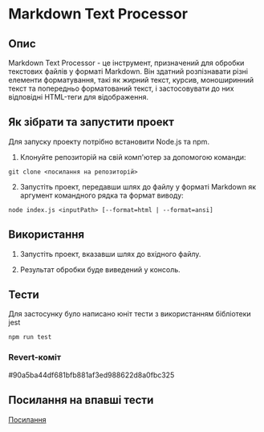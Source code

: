 # Markdown Text Processor

## Опис

Markdown Text Processor - це інструмент, призначений для обробки текстових файлів у форматі Markdown. Він здатний розпізнавати різні елементи форматування, такі як жирний текст, курсив, моноширинний текст та попередньо форматований текст, і застосовувати до них відповідні HTML-теги для відображення.

## Як зібрати та запустити проект

Для запуску проекту потрібно встановити Node.js та npm.

1. Клонуйте репозиторій на свій комп'ютер за допомогою команди:

```
git clone <посилання на репозиторій>
```

2. Запустіть проект, передавши шлях до файлу у форматі Markdown як аргумент командного рядка та формат виводу:

```
node index.js <inputPath> [--format=html | --format=ansi]
```

## Використання

1. Запустіть проект, вказавши шлях до вхідного файлу.

2. Результат обробки буде виведений у консоль.

## Тести
Для застосунку було написано юніт тести з використанням бібліотеки jest
```
npm run test
```

### Revert-коміт 
#90a5ba44df681bfb881af3ed988622d8a0fbc325

## Посилання на впавші тести
[Посилання](https://github.com/fujivara/mtse-lab-1/actions/runs/8490389728)